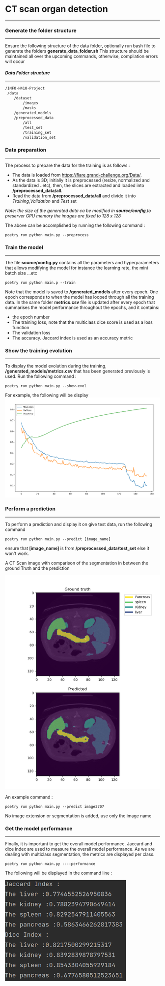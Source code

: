 # CT scan organ detection

---------------------------------
### Generate the folder structure

---------------------------------

Ensure the following structure of the data folder, optionally run bash file to generate the folders **generate_data_folder.sh**
This structure should be maintained all over the upcoming commands, otherwise, compilation errors will occur
#### *Data Folder structure*

---------------------------------
```text
/INFO-H410-Project 
 /data  
    /dataset  
        /images  
        /masks  
    /generated_models  
    /preprocessed_data  
        /all
        /test_set
        /training_set
        /validation_set
``` 
### Data preparation

---------------------------------
The process to prepare the data for the training is as follows : 

- The data is loaded from https://flare.grand-challenge.org/Data/.
- As the data is 3D; initially it is preprocessed (resize, normalized and standardized ..etc),
  then, the slices are extracted and loaded into **/preprocessed_data/all**. 
- Read the data from **/preprocessed_data/all** and divide it into  *Training*,*Validation* and *Test* set 

*Note: the size of the generated data ca be modified in **source/config**,to preserver GPU memory the images are fixed to 128 x 128*

The above can be accomplished by running the following command  : 
```
poetry run python main.py --preprocess
```
### Train the model 

---------------------------------
The file  **source/config.py** contains all the parameters and hyperparameters that allows modifying the model for instance the learning rate, the mini batch size ...etc
```
poetry run python main.p --train
```
Note that the model is saved to **/generated_models** after every epoch. One epoch corresponds to when the model has looped through all the training data. In the same folder **metrics.csv** file is updated after every epoch that 
summarises the model performance throughout the epochs, and it contains: 
- the epoch number
- The training loss, note that the multiclass dice score is used as a loss function
- The validation loss 
- The accuracy. Jaccard index is used as an accuracy metric

### Show the training evolution 

---------------------------------
To display the model evolution during the training, **/generated_models/metrics.csv** that has been generated previously is used. 
Run the following command : 
```
poetry run python main.py --show-evol
```
For example, the following will be display 
![Alt text](readme_images/evol.png "Training evolution")
### Perform a prediction

---------------------------------
To perform a prediction and display it on give test data, run the following command

```
poetry run python main.py --predict [image_name]
```
ensure that **[image_name]**  is from **/preprocessed_data/test_set**
else it won't work. 

A CT Scan image with comparison of the segmentation in between the ground Truth and the prediction 

![Alt text](readme_images/predic.png "Training evolution")

An example command :
```
poetry run python main.py --predict image3707
```
No image extension or segmentation is added, use only the image name 

### Get the model performance

---------------------------------
Finally, it is important to get the overall model performance. Jaccard and dice index are used 
to measure the overall model performance. As we are dealing with multiclass segmentation, the metrics are displayed per class.  

```
poetry run python main.py ----performance
```
The following will be displayed in the command line :

![Alt text](readme_images/perform.png )

